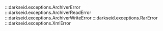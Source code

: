 :::darkseid.exceptions.ArchiverError
:::darkseid.exceptions.ArchiverReadError
:::darkseid.exceptions.ArchiverWriteError
:::darkseid.exceptions.RarError
:::darkseid.exceptions.XmlError
